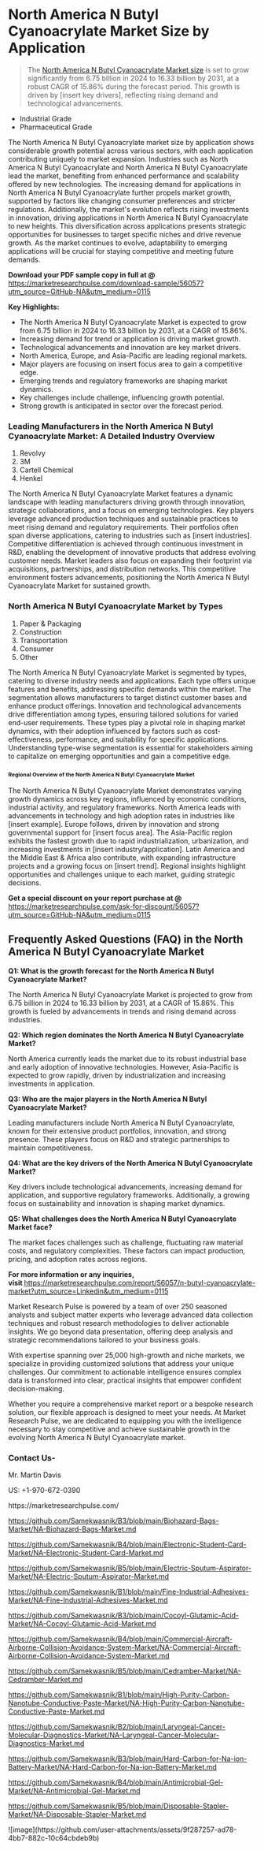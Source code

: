 <h1>North America N Butyl Cyanoacrylate Market&nbsp;Size by Application</h1><blockquote><p>The <a href="https://marketresearchpulse.com/download-sample/56057?utm_source=GitHub-NA&amp;utm_medium=0115">North America N Butyl Cyanoacrylate Market size</a> is set to grow significantly from 6.75 billion in 2024 to 16.33 billion by 2031, at a robust CAGR of 15.86% during the forecast period. This growth is driven by [insert key drivers], reflecting rising demand and technological advancements.</p></blockquote><ul><li>Industrial Grade<li> Pharmaceutical Grade</li></ul><p>The North America N Butyl Cyanoacrylate market size by application shows considerable growth potential across various sectors, with each application contributing uniquely to market expansion. Industries such as North America N Butyl Cyanoacrylate and North America N Butyl Cyanoacrylate lead the market, benefiting from enhanced performance and scalability offered by new technologies. The increasing demand for applications in North America N Butyl Cyanoacrylate further propels market growth, supported by factors like changing consumer preferences and stricter regulations. Additionally, the market's evolution reflects rising investments in innovation, driving applications in North America N Butyl Cyanoacrylate to new heights. This diversification across applications presents strategic opportunities for businesses to target specific niches and drive revenue growth. As the market continues to evolve, adaptability to emerging applications will be crucial for staying competitive and meeting future demands.</p><p><strong>Download your PDF sample copy in full at @ </strong><a href="https://marketresearchpulse.com/download-sample/56057?utm_source=GitHub-NA&amp;utm_medium=0115">https://marketresearchpulse.com/download-sample/56057?utm_source=GitHub-NA&amp;utm_medium=0115</a></p><p><strong>Key Highlights: </strong></p><ul><li>The North America N Butyl Cyanoacrylate Market is expected to grow from 6.75 billion in 2024 to 16.33 billion by 2031, at a CAGR of 15.86%.</li><li>Increasing demand for trend or application is driving market growth.</li><li>Technological advancements and innovation are key market drivers.</li><li>North America, Europe, and Asia-Pacific are leading regional markets.</li><li>Major players are focusing on insert focus area to gain a competitive edge.</li><li>Emerging trends and regulatory frameworks are shaping market dynamics.</li><li>Key challenges include challenge, influencing growth potential.</li><li>Strong growth is anticipated in sector over the forecast period.</li></ul><h3>Leading Manufacturers in the North America N Butyl Cyanoacrylate Market: A Detailed Industry Overview</h3><ol><li>Revolvy</li><li>3M</li><li>Cartell Chemical</li><li>Henkel</li></ol><div class="flex max-w-full flex-col flex-grow"><div class="min-h-8 text-message flex w-full flex-col items-end gap-2 whitespace-normal break-words [.text-message+&amp;]:mt-5" dir="auto" data-message-author-role="assistant" data-message-id="fd8432e4-4910-450d-b182-61b7bfb0a01f" data-message-model-slug="gpt-4o"><div class="flex w-full flex-col gap-1 empty:hidden first:pt-[3px]"><div class="markdown prose w-full break-words dark:prose-invert light"><p>The North America N Butyl Cyanoacrylate Market features a dynamic landscape with leading manufacturers driving growth through innovation, strategic collaborations, and a focus on emerging technologies. Key players leverage advanced production techniques and sustainable practices to meet rising demand and regulatory requirements. Their portfolios often span diverse applications, catering to industries such as [insert industries]. Competitive differentiation is achieved through continuous investment in R&amp;D, enabling the development of innovative products that address evolving customer needs. Market leaders also focus on expanding their footprint via acquisitions, partnerships, and distribution networks. This competitive environment fosters advancements, positioning the North America N Butyl Cyanoacrylate Market for sustained growth.</p></div></div></div></div><h3>North America N Butyl Cyanoacrylate Market by Types</h3><ol><li>Paper & Packaging<li> Construction<li> Transportation<li> Consumer<li> Other</li></ol><div class="flex max-w-full flex-col flex-grow"><div class="min-h-8 text-message flex w-full flex-col items-end gap-2 whitespace-normal break-words [.text-message+&amp;]:mt-5" dir="auto" data-message-author-role="assistant" data-message-id="084470be-0bb7-4664-bddf-5156b4f41249" data-message-model-slug="gpt-4o-mini"><div class="flex w-full flex-col gap-1 empty:hidden first:pt-[3px]"><div class="markdown prose w-full break-words dark:prose-invert light"><p>The North America N Butyl Cyanoacrylate Market is segmented by types, catering to diverse industry needs and applications. Each type offers unique features and benefits, addressing specific demands within the market. The segmentation allows manufacturers to target distinct customer bases and enhance product offerings. Innovation and technological advancements drive differentiation among types, ensuring tailored solutions for varied end-user requirements. These types play a pivotal role in shaping market dynamics, with their adoption influenced by factors such as cost-effectiveness, performance, and suitability for specific applications. Understanding type-wise segmentation is essential for stakeholders aiming to capitalize on emerging opportunities and gain a competitive edge.</p></div></div></div></div><h3><span style="font-size: 11px;">Regional Overview of the North America N Butyl Cyanoacrylate Market</span></h3><div class="flex max-w-full flex-col flex-grow"><div class="min-h-8 text-message flex w-full flex-col items-end gap-2 whitespace-normal break-words [.text-message+&amp;]:mt-5" dir="auto" data-message-author-role="assistant" data-message-id="e9038762-ce64-4e30-91c9-9bd413514231" data-message-model-slug="gpt-4o-mini"><div class="flex w-full flex-col gap-1 empty:hidden first:pt-[3px]"><div class="markdown prose w-full break-words dark:prose-invert light"><p>The North America N Butyl Cyanoacrylate Market demonstrates varying growth dynamics across key regions, influenced by economic conditions, industrial activity, and regulatory frameworks. North America leads with advancements in technology and high adoption rates in industries like [insert example]. Europe follows, driven by innovation and strong governmental support for [insert focus area]. The Asia-Pacific region exhibits the fastest growth due to rapid industrialization, urbanization, and increasing investments in [insert industry/application]. Latin America and the Middle East &amp; Africa also contribute, with expanding infrastructure projects and a growing focus on [insert trend]. Regional insights highlight opportunities and challenges unique to each market, guiding strategic decisions.</p></div></div></div></div><p><strong>Get a special discount on your report purchase at @ </strong><a href="https://marketresearchpulse.com/ask-for-discount/56057?utm_source=GitHub-NA&amp;utm_medium=0115">https://marketresearchpulse.com/ask-for-discount/56057?utm_source=GitHub-NA&amp;utm_medium=0115</a></p><h2>Frequently Asked Questions (FAQ) in the North America N Butyl Cyanoacrylate Market</h2><p><strong>Q1: What is the growth forecast for the North America N Butyl Cyanoacrylate Market?</strong></p><p>The North America N Butyl Cyanoacrylate Market is projected to grow from 6.75 billion in 2024 to 16.33 billion by 2031, at a CAGR of 15.86%. This growth is fueled by advancements in trends and rising demand across industries.</p><p><strong>Q2: Which region dominates the North America N Butyl Cyanoacrylate Market?</strong></p><p>North America currently leads the market due to its robust industrial base and early adoption of innovative technologies. However, Asia-Pacific is expected to grow rapidly, driven by industrialization and increasing investments in application.</p><p><strong>Q3: Who are the major players in the North America N Butyl Cyanoacrylate Market?</strong></p><p>Leading manufacturers include North America N Butyl Cyanoacrylate, known for their extensive product portfolios, innovation, and strong presence. These players focus on R&amp;D and strategic partnerships to maintain competitiveness.</p><p><strong>Q4: What are the key drivers of the North America N Butyl Cyanoacrylate Market?</strong></p><p>Key drivers include technological advancements, increasing demand for application, and supportive regulatory frameworks. Additionally, a growing focus on sustainability and innovation is shaping market dynamics.</p><p><strong>Q5: What challenges does the North America N Butyl Cyanoacrylate Market face?</strong></p><p>The market faces challenges such as challenge, fluctuating raw material costs, and regulatory complexities. These factors can impact production, pricing, and adoption rates across regions.</p><p><strong>For more information or any inquiries, visit&nbsp;</strong><a href="https://marketresearchpulse.com/report/56057/n-butyl-cyanoacrylate-market?utm_source=Linkedin&utm_medium=0115">https://marketresearchpulse.com/report/56057/n-butyl-cyanoacrylate-market?utm_source=Linkedin&utm_medium=0115</a></p><p>Market Research Pulse is powered by a team of over 250 seasoned analysts and subject matter experts who leverage advanced data collection techniques and robust research methodologies to deliver actionable insights. We go beyond data presentation, offering deep analysis and strategic recommendations tailored to your business goals.</p><p>With expertise spanning over 25,000 high-growth and niche markets, we specialize in providing customized solutions that address your unique challenges. Our commitment to actionable intelligence ensures complex data is transformed into clear, practical insights that empower confident decision-making.</p><p>Whether you require a comprehensive market report or a bespoke research solution, our flexible approach is designed to meet your needs. At Market Research Pulse, we are dedicated to equipping you with the intelligence necessary to stay competitive and achieve sustainable growth in the evolving North America N Butyl Cyanoacrylate market.</p><h3><strong>Contact Us-</strong></h3><p>Mr. Martin Davis</p><p>US: +1-970-672-0390</p><p>https://marketresearchpulse.com/</p><p><a href="https://github.com/Samekwasnik/B3/blob/main/Biohazard-Bags-Market/NA-Biohazard-Bags-Market.md">https://github.com/Samekwasnik/B3/blob/main/Biohazard-Bags-Market/NA-Biohazard-Bags-Market.md</a></p><p><a href="https://github.com/Samekwasnik/B4/blob/main/Electronic-Student-Card-Market/NA-Electronic-Student-Card-Market.md">https://github.com/Samekwasnik/B4/blob/main/Electronic-Student-Card-Market/NA-Electronic-Student-Card-Market.md</a></p><p><a href="https://github.com/Samekwasnik/B5/blob/main/Electric-Sputum-Aspirator-Market/NA-Electric-Sputum-Aspirator-Market.md">https://github.com/Samekwasnik/B5/blob/main/Electric-Sputum-Aspirator-Market/NA-Electric-Sputum-Aspirator-Market.md</a></p><p><a href="https://github.com/Samekwasnik/B1/blob/main/Fine-Industrial-Adhesives-Market/NA-Fine-Industrial-Adhesives-Market.md">https://github.com/Samekwasnik/B1/blob/main/Fine-Industrial-Adhesives-Market/NA-Fine-Industrial-Adhesives-Market.md</a></p><p><a href="https://github.com/Samekwasnik/B3/blob/main/Cocoyl-Glutamic-Acid-Market/NA-Cocoyl-Glutamic-Acid-Market.md">https://github.com/Samekwasnik/B3/blob/main/Cocoyl-Glutamic-Acid-Market/NA-Cocoyl-Glutamic-Acid-Market.md</a></p><p><a href="https://github.com/Samekwasnik/B4/blob/main/Commercial-Aircraft-Airborne-Collision-Avoidance-System-Market/NA-Commercial-Aircraft-Airborne-Collision-Avoidance-System-Market.md">https://github.com/Samekwasnik/B4/blob/main/Commercial-Aircraft-Airborne-Collision-Avoidance-System-Market/NA-Commercial-Aircraft-Airborne-Collision-Avoidance-System-Market.md</a></p><p><a href="https://github.com/Samekwasnik/B5/blob/main/Cedramber-Market/NA-Cedramber-Market.md">https://github.com/Samekwasnik/B5/blob/main/Cedramber-Market/NA-Cedramber-Market.md</a></p><p><a href="https://github.com/Samekwasnik/B1/blob/main/High-Purity-Carbon-Nanotube-Conductive-Paste-Market/NA-High-Purity-Carbon-Nanotube-Conductive-Paste-Market.md">https://github.com/Samekwasnik/B1/blob/main/High-Purity-Carbon-Nanotube-Conductive-Paste-Market/NA-High-Purity-Carbon-Nanotube-Conductive-Paste-Market.md</a></p><p><a href="https://github.com/Samekwasnik/B2/blob/main/Laryngeal-Cancer-Molecular-Diagnostics-Market/NA-Laryngeal-Cancer-Molecular-Diagnostics-Market.md">https://github.com/Samekwasnik/B2/blob/main/Laryngeal-Cancer-Molecular-Diagnostics-Market/NA-Laryngeal-Cancer-Molecular-Diagnostics-Market.md</a></p><p><a href="https://github.com/Samekwasnik/B3/blob/main/Hard-Carbon-for-Na-ion-Battery-Market/NA-Hard-Carbon-for-Na-ion-Battery-Market.md">https://github.com/Samekwasnik/B3/blob/main/Hard-Carbon-for-Na-ion-Battery-Market/NA-Hard-Carbon-for-Na-ion-Battery-Market.md</a></p><p><a href="https://github.com/Samekwasnik/B4/blob/main/Antimicrobial-Gel-Market/NA-Antimicrobial-Gel-Market.md">https://github.com/Samekwasnik/B4/blob/main/Antimicrobial-Gel-Market/NA-Antimicrobial-Gel-Market.md</a></p><p><a href="https://github.com/Samekwasnik/B5/blob/main/Disposable-Stapler-Market/NA-Disposable-Stapler-Market.md">https://github.com/Samekwasnik/B5/blob/main/Disposable-Stapler-Market/NA-Disposable-Stapler-Market.md</a></p>
![image](https://github.com/user-attachments/assets/9f287257-ad78-4bb7-882c-10c64cbdeb9b)
